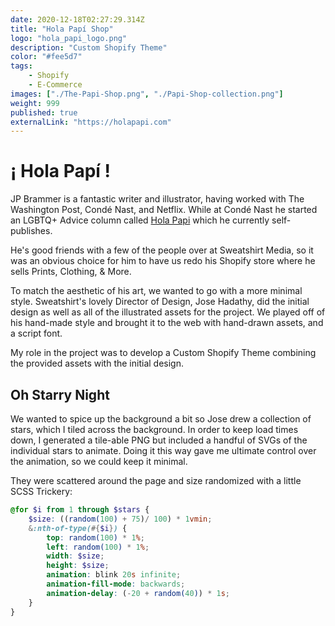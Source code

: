 ```yaml
---
date: 2020-12-18T02:27:29.314Z
title: "Hola Papí Shop" 
logo: "hola_papi_logo.png"
description: "Custom Shopify Theme"
color: "#fee5d7"
tags:
    - Shopify
    - E-Commerce
images: ["./The-Papi-Shop.png", "./Papi-Shop-collection.png"]
weight: 999
published: true
externalLink: "https://holapapi.com"
---
```

# ¡ Hola Papí !

JP Brammer is a fantastic writer and illustrator, having worked with The Washington Post, Condé Nast, and Netflix. While at Condé Nast he started an LGBTQ+ Advice column called [Hola Papi](https://holapapi.substack.com/) which he currently self-publishes.

He's good friends with a few of the people over at Sweatshirt Media, so it was an obvious choice for him to have us redo his Shopify store where he sells Prints, Clothing, & More.

To match the aesthetic of his art, we wanted to go with a more minimal style. Sweatshirt's lovely Director of Design, Jose Hadathy, did the initial design as well as all of the illustrated assets for the project. We played off of his hand-made style and brought it to the web with hand-drawn assets, and a script font. 

My role in the project was to develop a Custom Shopify Theme combining the provided assets with the initial design. 

## Oh Starry Night

We wanted to spice up the background a bit so Jose drew a collection of stars, which I tiled across the background. In order to keep load times down, I generated a tile-able PNG but included a handful of SVGs of the individual stars to animate. Doing it this way gave me ultimate control over the animation, so we could keep it minimal. 

They were scattered around the page and size randomized with a little SCSS Trickery:

```scss
@for $i from 1 through $stars {
    $size: ((random(100) + 75)/ 100) * 1vmin;
    &:nth-of-type(#{$i}) {
        top: random(100) * 1%;
        left: random(100) * 1%;
        width: $size;
        height: $size;
        animation: blink 20s infinite;
        animation-fill-mode: backwards;
        animation-delay: (-20 + random(40)) * 1s;
    }
}
```
